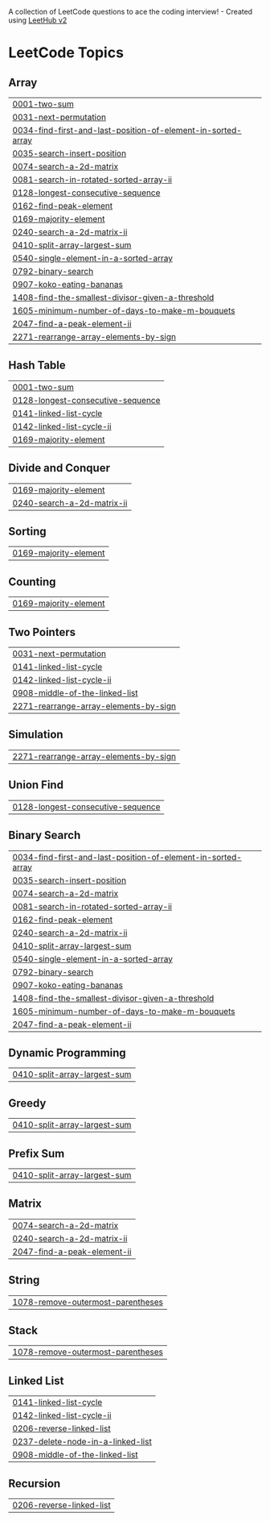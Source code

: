 A collection of LeetCode questions to ace the coding interview! - Created using [LeetHub v2](https://github.com/arunbhardwaj/LeetHub-2.0)
<!---LeetCode Topics Start-->
# LeetCode Topics
## Array
|  |
| ------- |
| [0001-two-sum](https://github.com/angads554/DSA-LeetCode/tree/master/0001-two-sum) |
| [0031-next-permutation](https://github.com/angads554/DSA-LeetCode/tree/master/0031-next-permutation) |
| [0034-find-first-and-last-position-of-element-in-sorted-array](https://github.com/angads554/DSA-LeetCode/tree/master/0034-find-first-and-last-position-of-element-in-sorted-array) |
| [0035-search-insert-position](https://github.com/angads554/DSA-LeetCode/tree/master/0035-search-insert-position) |
| [0074-search-a-2d-matrix](https://github.com/angads554/DSA-LeetCode/tree/master/0074-search-a-2d-matrix) |
| [0081-search-in-rotated-sorted-array-ii](https://github.com/angads554/DSA-LeetCode/tree/master/0081-search-in-rotated-sorted-array-ii) |
| [0128-longest-consecutive-sequence](https://github.com/angads554/DSA-LeetCode/tree/master/0128-longest-consecutive-sequence) |
| [0162-find-peak-element](https://github.com/angads554/DSA-LeetCode/tree/master/0162-find-peak-element) |
| [0169-majority-element](https://github.com/angads554/DSA-LeetCode/tree/master/0169-majority-element) |
| [0240-search-a-2d-matrix-ii](https://github.com/angads554/DSA-LeetCode/tree/master/0240-search-a-2d-matrix-ii) |
| [0410-split-array-largest-sum](https://github.com/angads554/DSA-LeetCode/tree/master/0410-split-array-largest-sum) |
| [0540-single-element-in-a-sorted-array](https://github.com/angads554/DSA-LeetCode/tree/master/0540-single-element-in-a-sorted-array) |
| [0792-binary-search](https://github.com/angads554/DSA-LeetCode/tree/master/0792-binary-search) |
| [0907-koko-eating-bananas](https://github.com/angads554/DSA-LeetCode/tree/master/0907-koko-eating-bananas) |
| [1408-find-the-smallest-divisor-given-a-threshold](https://github.com/angads554/DSA-LeetCode/tree/master/1408-find-the-smallest-divisor-given-a-threshold) |
| [1605-minimum-number-of-days-to-make-m-bouquets](https://github.com/angads554/DSA-LeetCode/tree/master/1605-minimum-number-of-days-to-make-m-bouquets) |
| [2047-find-a-peak-element-ii](https://github.com/angads554/DSA-LeetCode/tree/master/2047-find-a-peak-element-ii) |
| [2271-rearrange-array-elements-by-sign](https://github.com/angads554/DSA-LeetCode/tree/master/2271-rearrange-array-elements-by-sign) |
## Hash Table
|  |
| ------- |
| [0001-two-sum](https://github.com/angads554/DSA-LeetCode/tree/master/0001-two-sum) |
| [0128-longest-consecutive-sequence](https://github.com/angads554/DSA-LeetCode/tree/master/0128-longest-consecutive-sequence) |
| [0141-linked-list-cycle](https://github.com/angads554/DSA-LeetCode/tree/master/0141-linked-list-cycle) |
| [0142-linked-list-cycle-ii](https://github.com/angads554/DSA-LeetCode/tree/master/0142-linked-list-cycle-ii) |
| [0169-majority-element](https://github.com/angads554/DSA-LeetCode/tree/master/0169-majority-element) |
## Divide and Conquer
|  |
| ------- |
| [0169-majority-element](https://github.com/angads554/DSA-LeetCode/tree/master/0169-majority-element) |
| [0240-search-a-2d-matrix-ii](https://github.com/angads554/DSA-LeetCode/tree/master/0240-search-a-2d-matrix-ii) |
## Sorting
|  |
| ------- |
| [0169-majority-element](https://github.com/angads554/DSA-LeetCode/tree/master/0169-majority-element) |
## Counting
|  |
| ------- |
| [0169-majority-element](https://github.com/angads554/DSA-LeetCode/tree/master/0169-majority-element) |
## Two Pointers
|  |
| ------- |
| [0031-next-permutation](https://github.com/angads554/DSA-LeetCode/tree/master/0031-next-permutation) |
| [0141-linked-list-cycle](https://github.com/angads554/DSA-LeetCode/tree/master/0141-linked-list-cycle) |
| [0142-linked-list-cycle-ii](https://github.com/angads554/DSA-LeetCode/tree/master/0142-linked-list-cycle-ii) |
| [0908-middle-of-the-linked-list](https://github.com/angads554/DSA-LeetCode/tree/master/0908-middle-of-the-linked-list) |
| [2271-rearrange-array-elements-by-sign](https://github.com/angads554/DSA-LeetCode/tree/master/2271-rearrange-array-elements-by-sign) |
## Simulation
|  |
| ------- |
| [2271-rearrange-array-elements-by-sign](https://github.com/angads554/DSA-LeetCode/tree/master/2271-rearrange-array-elements-by-sign) |
## Union Find
|  |
| ------- |
| [0128-longest-consecutive-sequence](https://github.com/angads554/DSA-LeetCode/tree/master/0128-longest-consecutive-sequence) |
## Binary Search
|  |
| ------- |
| [0034-find-first-and-last-position-of-element-in-sorted-array](https://github.com/angads554/DSA-LeetCode/tree/master/0034-find-first-and-last-position-of-element-in-sorted-array) |
| [0035-search-insert-position](https://github.com/angads554/DSA-LeetCode/tree/master/0035-search-insert-position) |
| [0074-search-a-2d-matrix](https://github.com/angads554/DSA-LeetCode/tree/master/0074-search-a-2d-matrix) |
| [0081-search-in-rotated-sorted-array-ii](https://github.com/angads554/DSA-LeetCode/tree/master/0081-search-in-rotated-sorted-array-ii) |
| [0162-find-peak-element](https://github.com/angads554/DSA-LeetCode/tree/master/0162-find-peak-element) |
| [0240-search-a-2d-matrix-ii](https://github.com/angads554/DSA-LeetCode/tree/master/0240-search-a-2d-matrix-ii) |
| [0410-split-array-largest-sum](https://github.com/angads554/DSA-LeetCode/tree/master/0410-split-array-largest-sum) |
| [0540-single-element-in-a-sorted-array](https://github.com/angads554/DSA-LeetCode/tree/master/0540-single-element-in-a-sorted-array) |
| [0792-binary-search](https://github.com/angads554/DSA-LeetCode/tree/master/0792-binary-search) |
| [0907-koko-eating-bananas](https://github.com/angads554/DSA-LeetCode/tree/master/0907-koko-eating-bananas) |
| [1408-find-the-smallest-divisor-given-a-threshold](https://github.com/angads554/DSA-LeetCode/tree/master/1408-find-the-smallest-divisor-given-a-threshold) |
| [1605-minimum-number-of-days-to-make-m-bouquets](https://github.com/angads554/DSA-LeetCode/tree/master/1605-minimum-number-of-days-to-make-m-bouquets) |
| [2047-find-a-peak-element-ii](https://github.com/angads554/DSA-LeetCode/tree/master/2047-find-a-peak-element-ii) |
## Dynamic Programming
|  |
| ------- |
| [0410-split-array-largest-sum](https://github.com/angads554/DSA-LeetCode/tree/master/0410-split-array-largest-sum) |
## Greedy
|  |
| ------- |
| [0410-split-array-largest-sum](https://github.com/angads554/DSA-LeetCode/tree/master/0410-split-array-largest-sum) |
## Prefix Sum
|  |
| ------- |
| [0410-split-array-largest-sum](https://github.com/angads554/DSA-LeetCode/tree/master/0410-split-array-largest-sum) |
## Matrix
|  |
| ------- |
| [0074-search-a-2d-matrix](https://github.com/angads554/DSA-LeetCode/tree/master/0074-search-a-2d-matrix) |
| [0240-search-a-2d-matrix-ii](https://github.com/angads554/DSA-LeetCode/tree/master/0240-search-a-2d-matrix-ii) |
| [2047-find-a-peak-element-ii](https://github.com/angads554/DSA-LeetCode/tree/master/2047-find-a-peak-element-ii) |
## String
|  |
| ------- |
| [1078-remove-outermost-parentheses](https://github.com/angads554/DSA-LeetCode/tree/master/1078-remove-outermost-parentheses) |
## Stack
|  |
| ------- |
| [1078-remove-outermost-parentheses](https://github.com/angads554/DSA-LeetCode/tree/master/1078-remove-outermost-parentheses) |
## Linked List
|  |
| ------- |
| [0141-linked-list-cycle](https://github.com/angads554/DSA-LeetCode/tree/master/0141-linked-list-cycle) |
| [0142-linked-list-cycle-ii](https://github.com/angads554/DSA-LeetCode/tree/master/0142-linked-list-cycle-ii) |
| [0206-reverse-linked-list](https://github.com/angads554/DSA-LeetCode/tree/master/0206-reverse-linked-list) |
| [0237-delete-node-in-a-linked-list](https://github.com/angads554/DSA-LeetCode/tree/master/0237-delete-node-in-a-linked-list) |
| [0908-middle-of-the-linked-list](https://github.com/angads554/DSA-LeetCode/tree/master/0908-middle-of-the-linked-list) |
## Recursion
|  |
| ------- |
| [0206-reverse-linked-list](https://github.com/angads554/DSA-LeetCode/tree/master/0206-reverse-linked-list) |
<!---LeetCode Topics End-->